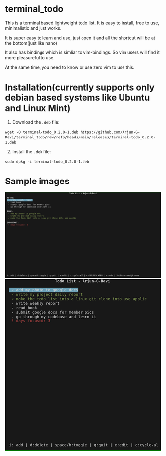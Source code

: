 # terminal_todo

This is a terminal based lightweight todo list. It is easy to install, free to use, minimalistic and just works.

It is super easy to learn and use, just open it and all the shortcut will be at the bottom(just like nano)

It also has bindings which is simliar to vim-bindings. So vim users will find it more pleasureful to use.

At the same time, you need to know or use zero vim to use this.
# Installation(currently supports only debian based systems like Ubuntu and Linux Mint)

1. Download the `.deb` file:

`wget -O terminal-todo_0.2.0-1.deb https://github.com/Arjun-G-Ravi/terminal_todo/raw/refs/heads/main/releases/terminal-todo_0.2.0-1.deb`

2. Install the `.deb` file:

`sudo dpkg -i terminal-todo_0.2.0-1.deb`

# Sample images
![alt text](docs/images/image.png)
![alt text](docs/images/image1.png)
